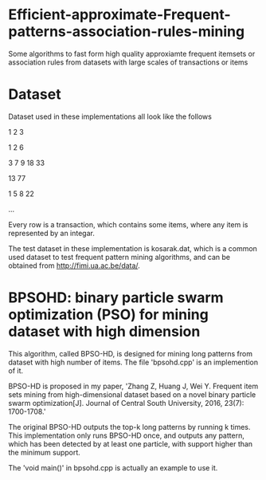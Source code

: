 # Efficient-approximate-Frequent-patterns-association-rules-mining
Some algorithms to fast form high quality approxiamte frequent itemsets or association rules from datasets with large scales of transactions or items
# Dataset
Dataset used in these implementations all look like the follows

1 2 3

1 2 6

3 7 9 18 33

13 77

1 5 8 22

...

Every row is a transaction, which contains some items, where any item is represented by an integar.

The test dataset in these implementation is kosarak.dat, which is a common used dataset to test frequent pattern mining algorithms, and can be obtained from http://fimi.ua.ac.be/data/.

# BPSOHD: binary particle swarm optimization (PSO) for mining dataset with high dimension
This algorithm, called BPSO-HD, is designed for mining long patterns from dataset with high number of items. The file 'bpsohd.cpp' is an implemention of it.

BPSO-HD is proposed in my paper, 'Zhang Z, Huang J, Wei Y. Frequent item sets mining from high-dimensional dataset based on a novel binary particle swarm optimization[J]. Journal of Central South University, 2016, 23(7): 1700-1708.'

The original BPSO-HD outputs the top-k long patterns by running k times. This implementation only runs BPSO-HD once, and outputs any pattern, which has been detected by at least one particle, with support higher than the minimum support.

The 'void main()' in bpsohd.cpp is actually an example to use it.
